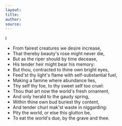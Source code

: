 ```yaml
--- 
layout:
title:
author:
source:
---
```


I

  - From fairest creatures we desire increase,
  - That thereby beauty's rose might never die,
  - But as the riper should by time decease,
  - His tender heir might bear his memory:
  - But thou, contracted to thine own bright eyes,
  - Feed'st thy light's flame with self-substantial fuel,
  - Making a famine where abundance lies,
  - Thy self thy foe, to thy sweet self too cruel:
  - Thou that art now the world's fresh ornament,
  - And only herald to the gaudy spring,
  - Within thine own bud buriest thy content,
  - And tender churl mak'st waste in niggarding:
  - Pity the world, or else this glutton be,
  - To eat the world's due, by the grave and thee.
